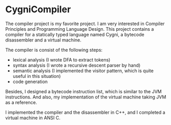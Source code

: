 # CygniCompiler

The compiler project is my favorite project. I am very interested in Compiler Principles and Programming Language Design. This project contains a compiler for a statically typed language named Cygni, a bytecode disassembler and a virtual machine.

The compiler is consist of the following steps:

- lexical analysis (I wrote DFA to extract tokens)
- syntax analysis (I wrote a recursive descent parser by hand)
- semantic analysis (I implemented the visitor pattern, which is quite useful in this situation)
- code generation

Besides, I designed a bytecode instruction list, which is similar to the JVM instructions. And also, my implementation of the virtual machine taking JVM as a reference.

I implemented the compiler and the disassembler in C++, and I completed a virtual machine in ANSI C.
